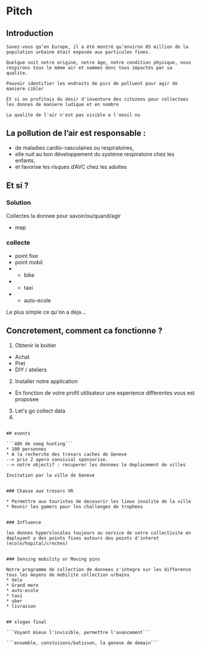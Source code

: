 # Pitch 


## Introduction

```Savez-vous qu’en Europe, il a été montré qu’environ 85 million de la population urbaine était exposée aux particules fines.```

```Quelque soit notre origine, notre âge, notre condition physique, nous respirons tous le même air et sommes donc tous impactés par sa qualite.```

```Pouvoir identifier les endroits de pics de polluent pour agir de maniere cibler```

```Et si on profitais du desir d'inventure des citozens pour collectees les donnes de maniere ludique et en nombre```

```La qualite de l'air n'est pas visible a l'oeuil nu```
## La pollution de l’air est responsable : 

* de maladies cardio-vasculaires ou respiratoires,
* elle nuit au bon développement du système respiratoire chez les enfants, 
* et favorise les risques d’AVC chez les adultes


## Et si ?


### Solution

Collectes la donnee pour savoir/ou/quand/agir
* map


### collecte

* point fixe
* point mobil
* * bike
* * taxi
* * auto-ecole

Le plus simple
ce qu'on a deja...


## Concretement, comment ca fonctionne ?

1. Obtenir le boitier
* Achat
* Pret
* DIY / ateliers
2. Installer notre application
* En fonction de votre profil utilisateur une experience differentes vous est proposee
3. Let's go collect data
4. 
```Grace a la donnee collectee, communautes et decideurs peuvent desormais agir

## events

```48h de smog hunting```
* 100 personnes
* A la recherche des tresors caches de Geneve 
--> prix 2 apero convivial sponsorise.
--> notre objectif : recuperer les donnees le deplacement de villes

Invitation par la ville de Geneve


### Chasse aux tresors VR

* Permettre aux touristes de decouvrir les lieux insolite de la ville
* Reunir les gamers pour les challenges de trophees


### Influence

les donnes hyperslocales toujours au service de votre collectivite en deployant a des points fixes autours des points d'interet (ecole/hopital/creches)


### Sensing mobility or Moving pins

Notre programme de collection de donnees s'integre sur les difference tous les moyens de mobilite collection urbains
* Velo
* Grand mere
* auto-ecole
* taxi
* uber
* livraison 


## slogan final

```Voyant mieux l'invisible, permettre l'avancement```

```ensemble, constuisons/batisson, la geneve de demain```
